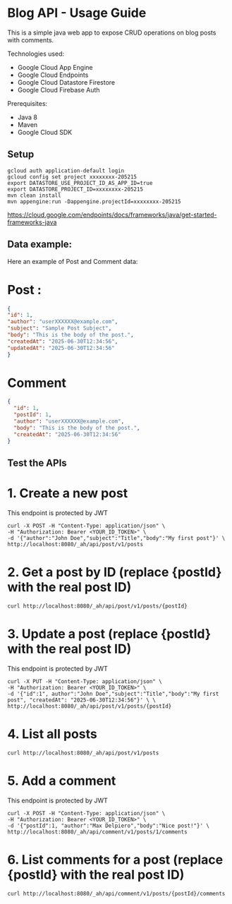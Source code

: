 # Blog API - Usage Guide

This is a simple java web app to expose CRUD operations on blog posts with comments.

Technologies used:
- Google Cloud App Engine
- Google Cloud Endpoints
- Google Cloud Datastore Firestore
- Google Cloud Firebase Auth

Prerequisites:
- Java 8
- Maven
- Google Cloud SDK

## Setup

```shell
gcloud auth application-default login
gcloud config set project xxxxxxxx-205215
export DATASTORE_USE_PROJECT_ID_AS_APP_ID=true
export DATASTORE_PROJECT_ID=xxxxxxxx-205215
mvn clean install
mvn appengine:run -Dappengine.projectId=xxxxxxxx-205215
```

https://cloud.google.com/endpoints/docs/frameworks/java/get-started-frameworks-java

## Data example:

Here an example of Post and Comment data:

# Post :
```json
{
"id": 1,
"author": "userXXXXXX@example.com",
"subject": "Sample Post Subject",
"body": "This is the body of the post.",
"createdAt": "2025-06-30T12:34:56",
"updatedAt": "2025-06-30T12:34:56"
}
```

# Comment
```json
{
  "id": 1,
  "postId": 1,
  "author": "userXXXXXX@example.com",
  "body": "This is the body of the post.",
  "createdAt": "2025-06-30T12:34:56"
}
```


## Test the APIs

# 1. Create a new post 
This endpoint is protected by JWT
```shell
curl -X POST -H "Content-Type: application/json" \
-H "Authorization: Bearer <YOUR_ID_TOKEN>" \
-d '{"author":"John Doe","subject":"Title","body":"My first post"}' \
http://localhost:8080/_ah/api/post/v1/posts
```

# 2. Get a post by ID (replace {postId} with the real post ID)
```shell
curl http://localhost:8080/_ah/api/post/v1/posts/{postId}
```

# 3. Update a post (replace {postId} with the real post ID)
This endpoint is protected by JWT
```shell
curl -X PUT -H "Content-Type: application/json" \
-H "Authorization: Bearer <YOUR_ID_TOKEN>" \
-d '{"id":1", author":"John Doe","subject":"Title","body":"My first post", "createdAt": "2025-06-30T12:34:56"}' \ \
http://localhost:8080/_ah/api/post/v1/posts/{postId}
```

# 4. List all posts
```shell
curl http://localhost:8080/_ah/api/post/v1/posts
```

# 5. Add a comment
This endpoint is protected by JWT
```shell
curl -X POST -H "Content-Type: application/json" \
-H "Authorization: Bearer <YOUR_ID_TOKEN>" \
-d '{"postId":1, "author":"Max Delpiero","body":"Nice post!"}' \
http://localhost:8080/_ah/api/comment/v1/posts/1/comments
```

# 6. List comments for a post (replace {postId} with the real post ID)
```shell
curl http://localhost:8080/_ah/api/comment/v1/posts/{postId}/comments
```